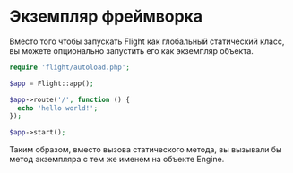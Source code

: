 # Экземпляр фреймворка

Вместо того чтобы запускать Flight как глобальный статический класс, вы можете
опционально запустить его как экземпляр объекта.

```php
require 'flight/autoload.php';

$app = Flight::app();

$app->route('/', function () {
  echo 'hello world!';
});

$app->start();
```

Таким образом, вместо вызова статического метода, вы вызывали бы метод экземпляра
с тем же именем на объекте Engine.